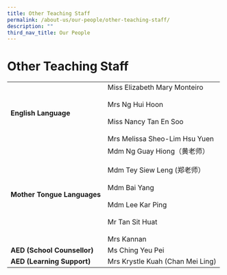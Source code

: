```yaml
---
title: Other Teaching Staff
permalink: /about-us/our-people/other-teaching-staff/
description: ""
third_nav_title: Our People
---
```

# **Other Teaching Staff**

|  	|  	|
|---	|---	|
| **English   Language** 	| Miss Elizabeth Mary Monteiro<br>     <br>Mrs Ng Hui Hoon<br>      <br>Miss Nancy Tan En Soo<br>     <br>Mrs Melissa Sheo-Lim Hsu Yuen 	|
| **Mother   Tongue Languages** 	| Mdm Ng Guay Hiong（黄老师）<br>     <br>Mdm Tey Siew Leng (郑老师）<br>      <br>Mdm Bai Yang<br>      <br>Mdm Lee Kar Ping<br>      <br>Mr Tan Sit Huat<br>      <br>Mrs Kannan 	|
| **AED (School Counsellor)** 	| Ms Ching Yeu Pei 	|
| **AED (Learning Support)** 	| Mrs Krystle   Kuah (Chan Mei Ling) 	|